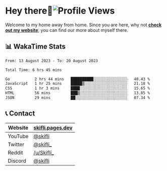 # Hey there:wave:![Profile Views](https://komarev.com/ghpvc/?username=skifli)

Welcome to my home away from home. Since you are here, why not [**check out my website**](https://skifli.pages.dev); you can find our more about myself there.

## 📊 WakaTime Stats

<!--START_SECTION:waka-->

```txt
From: 13 August 2023 - To: 20 August 2023

Total Time: 6 hrs 45 mins

Go           2 hrs 44 mins   ██████████░░░░░░░░░░░░░░░   40.43 %
JavaScript   1 hr 25 mins    █████▒░░░░░░░░░░░░░░░░░░░   21.18 %
CSS          1 hr 3 mins     ████░░░░░░░░░░░░░░░░░░░░░   15.65 %
HTML         56 mins         ███▒░░░░░░░░░░░░░░░░░░░░░   13.85 %
JSON         29 mins         ██░░░░░░░░░░░░░░░░░░░░░░░   07.34 %
```

<!--END_SECTION:waka-->

## 📞 Contact

| Website | [skifli.pages.dev](https://skifli.pages.dev)             |
|---------|----------------------------------------------------------|
| YouTube | [@skifli](https://www.youtube.com/channel/@skifli)        |
| Twitter | [@skifli_](https://twitter.com/@skifli_)                 |
| Reddit  | [/u/Skifli_](https://www.reddit.com/user/skifli_)        |
| Discord | [@skifli](https://discord.com/users/1072069875993956372) |

